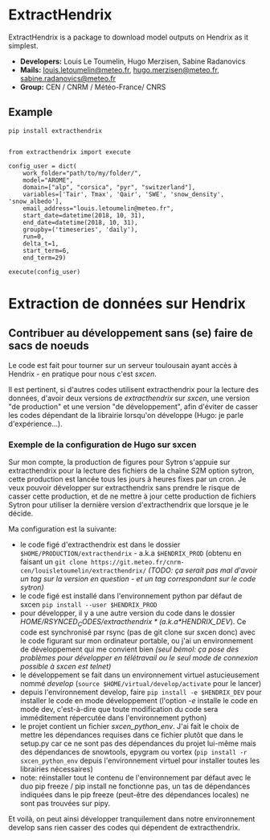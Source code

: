 # ExtractHendrix

ExtractHendrix is a package to download model outputs on Hendrix as it simplest.

- **Developers:** Louis Le Toumelin, Hugo Merzisen, Sabine Radanovics
- **Mails:** louis.letoumelin@meteo.fr, hugo.merzisen@meteo.fr, sabine.radanovics@meteo.fr
- **Group:** CEN / CNRM / Météo-France/ CNRS



Example
----------------------

    pip install extracthendrix


    from extracthendrix import execute

    config_user = dict(
        work_folder="path/to/my/folder/",
        model="AROME",
        domain=["alp", "corsica", "pyr", "switzerland"],
        variables=['Tair', Tmax', 'Qair', 'SWE', 'snow_density', 'snow_albedo'],
        email_address="louis.letoumelin@meteo.fr",
        start_date=datetime(2018, 10, 31),
        end_date=datetime(2018, 10, 31),
        groupby=('timeseries', 'daily'),
        run=0,
        delta_t=1,
        start_term=6,
        end_term=29)

    execute(config_user)

# Extraction de données sur Hendrix


## Contribuer au développement sans (se) faire de sacs de noeuds

Le code est fait pour tourner sur un serveur toulousain ayant accès à Hendrix - en pratique pour nous c'est *sxcen*.

Il est pertinent, si d'autres codes utilisent extracthendrix pour la lecture des données, d'avoir deux versions de *extracthendrix* sur *sxcen*, une version "de production" et une version "de développement", afin d'éviter de casser les codes dépendant de la librairie lorsqu'on développe (Hugo: je parle d'expérience...).

### Exemple de la configuration de Hugo sur sxcen

Sur mon compte, la production de figures pour Sytron s'appuie sur extracthendrix pour la lecture des fichiers de la chaîne S2M option sytron, cette production est lancée tous les jours à heures fixes par un cron. Je veux pouvoir développer sur extracthendrix sans prendre le risque de casser cette production, et de ne mettre à jour cette production de fichiers Sytron pour utiliser la dernière version d'extracthendrix que lorsque je le décide.

Ma configuration est la suivante:
- le code figé d'extracthendrix est dans le dossier `$HOME/PRODUCTION/extracthendrix` - a.k.a `$HENDRIX_PROD` (obtenu en faisant un `git clone https://git.meteo.fr/cnrm-cen/louisletoumelin/extracthendrix/` *(TODO: ça serait pas mal d'avoir un tag sur la version en question - et un tag correspondant sur le code sytron)*
- le code figé est installé dans l'environnement python par défaut de sxcen `pip install --user $HENDRIX_PROD`
- pour développer, il y a une autre version du code dans le dossier *$HOME/RSYNCED_CODES/extracthendrix* (a.k.a *$HENDRIX_DEV*). Ce code est synchronisé par rsync (pas de git clone sur sxcen donc) avec le code figurant sur mon ordinateur portable, ou j'ai un environnement de développement qui me convient bien *(seul bémol: ça pose des problèmes pour développer en télétravail ou le seul mode de connexion possible à sxcen est telnet)*
- le développement se fait dans un environnement virtuel astucieusement nommé *develop* (`source $HOME/virtual/develop/activate` pour le lancer)
- depuis l\'environnement develop, faire `pip install -e $HENDRIX_DEV` pour installer le code en mode développement (l'option *-e* installe le code en mode dev, c'est-à-dire que toute modification du code sera imméditement répercutée dans l'environnement python)
- le projet contient un fichier *sxcen_python_env*. J'ai fait le choix de mettre les dépendances requises dans ce fichier plutôt que dans le setup.py car ce ne sont pas des dépendances du projet lui-même mais des dépendances de snowtools, epygram ou vortex (`pip install -r sxcen_python_env` depuis l'environnement virtuel pour installer toutes les librairies nécessaires)
- note: réinstaller tout le contenu de l'environnement par défaut avec le duo pip freeze / pip install  ne fonctionne pas, un tas de dépendances indiquées dans le pip freeze (peut-être des dépendances locales) ne sont pas trouvées sur pipy.

Et voilà, on peut ainsi développer tranquilement dans notre environnement develop sans rien casser des codes qui dépendent de extracthendrix.
